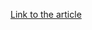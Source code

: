 [Link to the article](https://cloud.google.com/blog/topics/threat-intelligence/how-attackers-weaponize-digital-analytics-tools/)
